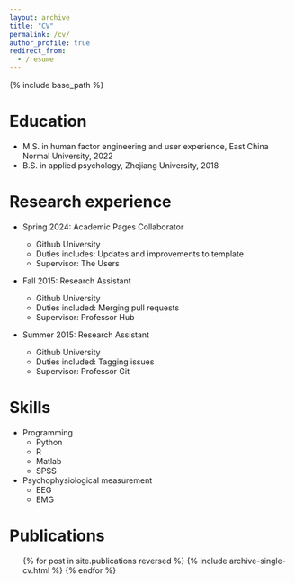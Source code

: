 ```yaml
---
layout: archive
title: "CV"
permalink: /cv/
author_profile: true
redirect_from:
  - /resume
---
```


{% include base_path %}

Education
======
* M.S. in human factor engineering and user experience, East China Normal University, 2022
* B.S. in applied psychology, Zhejiang University, 2018

Research experience
======
* Spring 2024: Academic Pages Collaborator
  * Github University
  * Duties includes: Updates and improvements to template
  * Supervisor: The Users

* Fall 2015: Research Assistant
  * Github University
  * Duties included: Merging pull requests
  * Supervisor: Professor Hub

* Summer 2015: Research Assistant
  * Github University
  * Duties included: Tagging issues
  * Supervisor: Professor Git
  
Skills
======
* Programming
  * Python
  * R
  * Matlab
  * SPSS
* Psychophysiological measurement
  * EEG
  * EMG

Publications
======
  <ul>{% for post in site.publications reversed %}
    {% include archive-single-cv.html %}
  {% endfor %}</ul>
  

